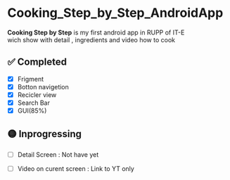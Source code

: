 # Cooking_Step_by_Step_AndroidApp
**Cooking Step by Step**  is my first android app in RUPP of IT-E </br > wich show with detail , ingredients and video how to cook</br>
## :white_check_mark: Completed
- [x] Frigment
- [x] Botton navigetion
- [x] Recicler view
- [x] Search Bar
- [x] GUI(85%)
##  :yellow_circle: Inprogressing
- [ ] Detail Screen : Not have yet
- [ ] Video on curent screen : Link to YT only 

